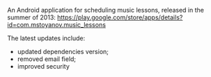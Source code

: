 An Android application for scheduling music lessons, released in the summer of 2013:
https://play.google.com/store/apps/details?id=com.mstoyanov.music_lessons

The latest updates include:

- updated dependencies version;
- removed email field;
- improved security